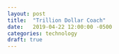 ```yaml
---
layout: post
title:  "Trillion Dollar Coach"
date:   2019-04-22 12:00:00 -0500
categories: technology
draft: true
---
```


